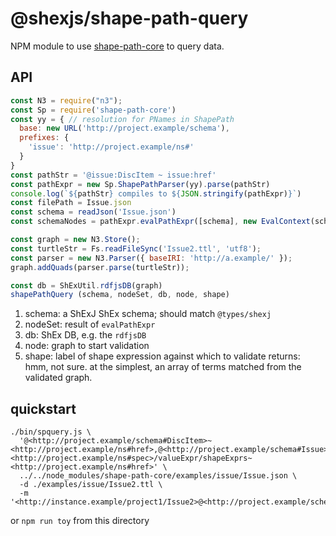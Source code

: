 # @shexjs/shape-path-query

NPM module to use [shape-path-core](https://github.com/shexSpec/ShapePath.js/tree/main/packages/core) to query data.

## API

``` javascript
const N3 = require("n3");
const Sp = require('shape-path-core')
const yy = { // resolution for PNames in ShapePath
  base: new URL('http://project.example/schema'),
  prefixes: {
    'issue': 'http://project.example/ns#'
  }
}
const pathStr = '@issue:DiscItem ~ issue:href'
const pathExpr = new Sp.ShapePathParser(yy).parse(pathStr)
console.log(`${pathStr} compiles to ${JSON.stringify(pathExpr)}`)
const filePath = Issue.json
const schema = readJson('Issue.json')
const schemaNodes = pathExpr.evalPathExpr([schema], new EvalContext(schema))

const graph = new N3.Store();
const turtleStr = Fs.readFileSync('Issue2.ttl', 'utf8');
const parser = new N3.Parser({ baseIRI: 'http://a.example/' });
graph.addQuads(parser.parse(turtleStr));

const db = ShExUtil.rdfjsDB(graph)
shapePathQuery (schema, nodeSet, db, node, shape)
```
1. schema: a ShExJ ShEx schema; should match `@types/shexj`
2. nodeSet: result of `evalPathExpr`
3. db: ShEx DB, e.g. the `rdfjsDB`
4. node: graph to start validation
5. shape: label of shape expression against which to validate
returns: hmm, not sure. at the simplest, an array of terms matched from the validated graph.

## quickstart

``` shell
./bin/spquery.js \
  '@<http://project.example/schema#DiscItem>~<http://project.example/ns#href>,@<http://project.example/schema#Issue>~<http://project.example/ns#spec>/valueExpr/shapeExprs~<http://project.example/ns#href>' \
  ../../node_modules/shape-path-core/examples/issue/Issue.json \
  -d ./examples/issue/Issue2.ttl \
  -m '<http://instance.example/project1/Issue2>@<http://project.example/schema#Issue>'
```
or `npm run toy` from this directory
